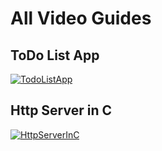 # All Video Guides 
## ToDo List App
[![TodoListApp](https://img.youtube.com/vi/5N1O4SRfL04/sddefault.jpg)](https://www.youtube.com/watch?v=5N1O4SRfL04)
## Http Server in C
[![HttpServerInC](https://img.youtube.com/vi/BuDJdjATyI4/sddefault.jpg)](https://www.youtube.com/watch?v=BuDJdjATyI4)
